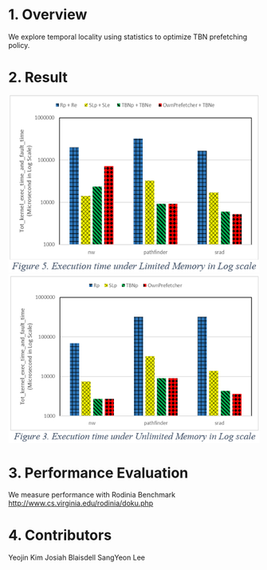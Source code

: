 # 1. Overview
We explore temporal locality using statistics to optimize TBN prefetching policy. 

# 2. Result
![alt text](https://github.com/yeojinia/gpu_tbntl_prefetcher/blob/main/limited_memory_result.png?raw=true)
![alt text](https://github.com/yeojinia/gpu_tbntl_prefetcher/blob/main/unlimited_memory_result.PNG?raw=true)

# 3. Performance Evaluation 
We measure performance with Rodinia Benchmark
http://www.cs.virginia.edu/rodinia/doku.php

# 4. Contributors
Yeojin Kim
Josiah Blaisdell
SangYeon Lee

